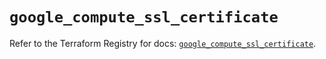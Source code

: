 # `google_compute_ssl_certificate`

Refer to the Terraform Registry for docs: [`google_compute_ssl_certificate`](https://registry.terraform.io/providers/hashicorp/google/6.39.0/docs/resources/compute_ssl_certificate).
